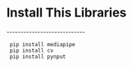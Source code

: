 <h1>Install This Libraries</h1>
----------------------------

     pip install mediapipe
     pip install cv
     pip install pynput
